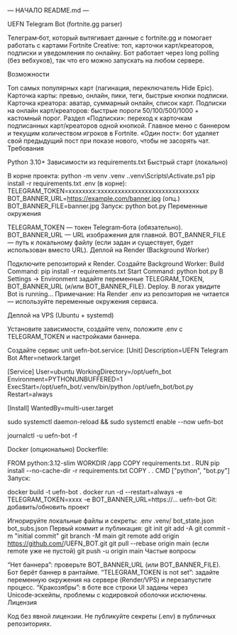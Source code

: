 — НАЧАЛО README.md —

UEFN Telegram Bot (fortnite.gg parser)

Телеграм‑бот, который вытягивает данные с fortnite.gg и помогает работать с картами Fortnite Creative: топ, карточки карт/креаторов, подписки и уведомления по онлайну. Бот работает через long polling (без вебхуков), так что его можно запускать на любом сервере.

Возможности

Топ самых популярных карт (пагинация, переключатель Hide Epic).
Карточка карты: превью, онлайн, пики, теги, быстрые кнопки подписки.
Карточка креатора: аватар, суммарный онлайн, список карт.
Подписки на онлайн карт/креаторов: быстрые пороги 50/100/500/1000 + кастомный порог.
Раздел «Подписки»: переход к карточкам подписанных карт/креаторов одной кнопкой.
Главное меню с баннером и текущим количеством игроков в Fortnite.
«Один пост»: бот удаляет свой предыдущий пост при показе нового, чтобы не засорять чат.
Требования

Python 3.10+
Зависимости из requirements.txt
Быстрый старт (локально)

В корне проекта:
python -m venv .venv
..venv\Scripts\Activate.ps1
pip install -r requirements.txt
.env (в корне):
TELEGRAM_TOKEN=xxxxxxxx:xxxxxxxxxxxxxxxxxxxxxxxxxxxxxx
BOT_BANNER_URL=https://example.com/banner.jpg
(опц.) BOT_BANNER_FILE=banner.jpg
Запуск:
python bot.py
Переменные окружения

TELEGRAM_TOKEN — токен Telegram‑бота (обязательно).
BOT_BANNER_URL — URL изображения для главной.
BOT_BANNER_FILE — путь к локальному файлу (если задан и существует, будет использован вместо URL).
Деплой на Render (Background Worker)

Подключите репозиторий к Render.
Создайте Background Worker:
Build Command: pip install -r requirements.txt
Start Command: python bot.py
В Settings → Environment задайте переменные TELEGRAM_TOKEN, BOT_BANNER_URL (и/или BOT_BANNER_FILE).
Deploy. В логах увидите Bot is running...
Примечание: На Render .env из репозитория не читается — используйте переменные окружения сервиса.

Деплой на VPS (Ubuntu + systemd)

Установите зависимости, создайте venv, положите .env с TELEGRAM_TOKEN и настройками баннера.

Создайте сервис unit uefn-bot.service:
[Unit]
Description=UEFN Telegram Bot
After=network.target

[Service]
User=ubuntu
WorkingDirectory=/opt/uefn_bot
Environment=PYTHONUNBUFFERED=1
ExecStart=/opt/uefn_bot/.venv/bin/python /opt/uefn_bot/bot.py
Restart=always

[Install]
WantedBy=multi-user.target

sudo systemctl daemon-reload && sudo systemctl enable --now uefn-bot

journalctl -u uefn-bot -f

Docker (опционально)
Dockerfile:

FROM python:3.12-slim
WORKDIR /app
COPY requirements.txt .
RUN pip install --no-cache-dir -r requirements.txt
COPY . .
CMD ["python", "bot.py"]
Запуск:

docker build -t uefn-bot .
docker run -d --restart=always -e TELEGRAM_TOKEN=xxxx -e BOT_BANNER_URL=https://... uefn-bot
Git: добавить/обновить проект

Игнорируйте локальные файлы и секреты:
.env
.venv/
bot_state.json
bot_subs.json
Первый коммит и публикация:
git init
git add -A
git commit -m "initial commit"
git branch -M main
git remote add origin https://github.com/<user>/UEFN_BOT.git
git pull --rebase origin main (если remote уже не пустой)
git push -u origin main
Частые вопросы

“Нет баннера”: проверьте BOT_BANNER_URL (или BOT_BANNER_FILE). Бот берёт баннер в рантайме.
“TELEGRAM_TOKEN is not set”: задайте переменную окружения на сервере (Render/VPS) и перезапустите процесс.
“Кракозябры”: в боте все строки UI заданы через Unicode‑эскейпы, проблемы с кодировкой оболочки исключены.
Лицензия

Код без явной лицензии. Не публикуйте секреты (.env) в публичных репозиториях.